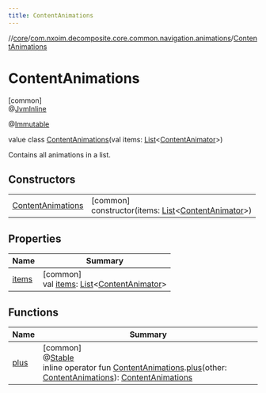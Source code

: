 ```yaml
---
title: ContentAnimations
---
```

//[core](../../../index.html)/[com.nxoim.decomposite.core.common.navigation.animations](../index.html)/[ContentAnimations](index.html)



# ContentAnimations



[common]\
@[JvmInline](https://kotlinlang.org/api/latest/jvm/stdlib/kotlin.jvm/-jvm-inline/index.html)



@[Immutable](https://developer.android.com/reference/kotlin/androidx/compose/runtime/Immutable.html)



value class [ContentAnimations](index.html)(val items: [List](https://kotlinlang.org/api/latest/jvm/stdlib/kotlin.collections/-list/index.html)&lt;[ContentAnimator](../-content-animator/index.html)&gt;)

Contains all animations in a list.



## Constructors


| | |
|---|---|
| [ContentAnimations](-content-animations.html) | [common]<br>constructor(items: [List](https://kotlinlang.org/api/latest/jvm/stdlib/kotlin.collections/-list/index.html)&lt;[ContentAnimator](../-content-animator/index.html)&gt;) |


## Properties


| Name | Summary |
|---|---|
| [items](items.html) | [common]<br>val [items](items.html): [List](https://kotlinlang.org/api/latest/jvm/stdlib/kotlin.collections/-list/index.html)&lt;[ContentAnimator](../-content-animator/index.html)&gt; |


## Functions


| Name | Summary |
|---|---|
| [plus](../plus.html) | [common]<br>@[Stable](https://developer.android.com/reference/kotlin/androidx/compose/runtime/Stable.html)<br>inline operator fun [ContentAnimations](index.html).[plus](../plus.html)(other: [ContentAnimations](index.html)): [ContentAnimations](index.html) |

